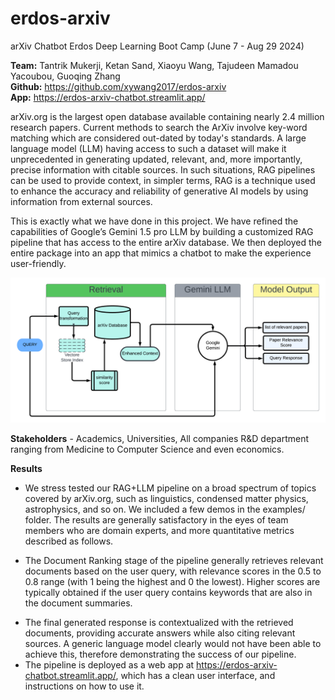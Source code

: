 # erdos-arxiv

arXiv Chatbot
Erdos Deep Learning Boot Camp (June 7 - Aug 29 2024)

**Team:** Tantrik Mukerji, Ketan Sand, Xiaoyu Wang, Tajudeen Mamadou Yacoubou, Guoqing Zhang\
**Github:** https://github.com/xywang2017/erdos-arxiv \
**App:** https://erdos-arxiv-chatbot.streamlit.app/ 


arXiv.org is the largest open database available containing nearly 2.4 million research papers. Current methods to search the ArXiv involve key-word matching which are considered out-dated by today's standards. A large language model (LLM) having access to such a dataset will make it unprecedented in generating updated, relevant, and, more importantly, precise information with citable sources. In such situations, RAG pipelines can be used to provide context, in simpler terms, RAG is a technique used to enhance the accuracy and reliability of generative AI models by using information from external sources. 

This is exactly what we have done in this project. We have refined the capabilities of Google’s Gemini 1.5 pro LLM by building a customized RAG pipeline that has access to the entire arXiv database. We then deployed the entire package into an app that mimics a chatbot to make the experience user-friendly.

![alt text](Presentation/Images/flowchart3.png "Logo Title Text 1")


**Stakeholders** - Academics, Universities, All companies R&D department ranging from Medicine to Computer Science and even economics.


**Results** 

-  We stress tested our RAG+LLM pipeline on a broad spectrum of topics covered by arXiv.org, such as linguistics, condensed matter physics, astrophysics, and so on. We included a few demos in the examples/ folder. The results are generally satisfactory in the eyes of team members who are domain experts, and more quantitative metrics described as follows.
*  The Document Ranking stage of the pipeline generally retrieves relevant documents based on the user query, with relevance scores in the 0.5 to 0.8 range (with 1 being the highest and 0 the lowest). Higher scores are typically obtained if the user query contains keywords that are also in the document summaries.
+  The final generated response is contextualized with the retrieved documents, providing accurate answers while also citing relevant sources. A generic language model clearly would not have been able to achieve this, therefore demonstrating the success of our pipeline.
+  The pipeline is deployed as a web app at https://erdos-arxiv-chatbot.streamlit.app/, which has a clean user interface, and instructions on how to use it.  














